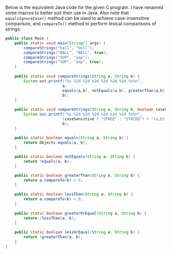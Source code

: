  Below is the equivalent Java code for the given C program. I have renamed some macros to better suit their use in Java. Also note that `equalsIgnoreCase()` method can be used to achieve case-insensitive comparison, and `compareTo()` method to perform lexical comparisons of strings:
```java
public class Main {
    public static void main(String[] args) {
        compareStrings("ball", "bell");
        compareStrings("BALL", "BELL", true);
        compareStrings("YUP", "yep");
        compareStrings("YUP", "yep", true);
    }
    
    public static void compareStrings(String a, String b) {
        System.out.printf("%s %2d %2d %2d %2d %2d %2d %s%n", 
                         a,
                         equals(a,b), notEquals(a,b), greaterThan(a,b), lessThan(a,b), greaterOrEqual(a,b), lessOrEqual(a,b),
                         b);
    }
    
    public static void compareStrings(String a, String b, boolean caseSensitive) {
        System.out.printf("%s %2d %2d %2d %2d %2d %2d %s%n", 
                         (caseSensitive ? "STREQ" : "STRCEQ") + "(a,b), notEquals(a,b), greaterThan(a,b), lessThan(a,b), greaterOrEqual(a,b), lessOrEqual(a,b),
                         b);
    }
    
    public static boolean equals(String a, String b) {
        return Objects.equals(a, b);
    }

    public static boolean notEquals(String a, String b) {
        return !equals(a, b);
    }

    public static boolean greaterThan(String a, String b) {
        return a.compareTo(b) > 0;
    }
    
    public static boolean lessThan(String a, String b) {
        return a.compareTo(b) < 0;
    }
    
    public static boolean greaterOrEqual(String a, String b) {
        return !lessThan(a, b);
    }
    
    public static boolean lessOrEqual(String a, String b) {
        return !greaterThan(a, b);
    }
}
```
